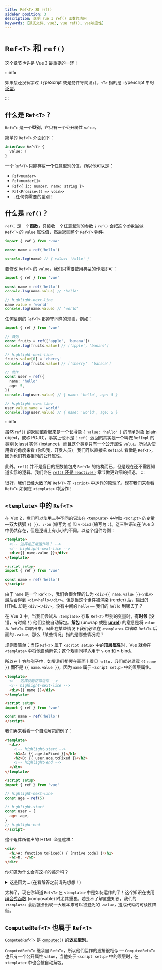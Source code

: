 ```yaml
---
title: Ref<T> 和 ref()
sidebar_position: 3
description: 说明 Vue 3 ref() 函数的功用
keywords: [派氏文件, vue3, vue ref(), vue响应性]
---
```


# `Ref<T>` 和 `ref()`

这个章节也许是 Vue 3 最重要的一环！

:::info

如果您还没有学过 TypeScript 或是物件导向设计，`<T>` 指的是 TypeScript 中的[泛型](https://www.typescriptlang.org/docs/handbook/2/generics.html)。

:::

## 什么是 `Ref<T>`？

`Ref<T>` 是一个**型别**，它只有一个公开属性 `value`。

简单的 `Ref<T>` 介面如下：

```ts showLineNumbers
interface Ref<T> {
  value: T
}
```

一个 `Ref<T>` 只能存放**一个**任意型别的值，所以他可以是：

- `Ref<number>`
- `Ref<number[]>`
- `Ref<{ id: number, name: string }>`
- `Ref<Promise<() => void>>`
- ...任何你需要的型别！

## 什么是 `ref()`？

`ref()` 是一个**函数**，只接收一个任意型别的参数；`ref()` 会把这个参数当做 `Ref<T>` 的 `value` 属性值，然后返回整个 `Ref<T>` 物件。

```ts showLineNumbers
import { ref } from 'vue'

const name = ref('hello')

console.log(name) // { value: 'hello' }
```

要修改 `Ref<T>` 的 `value`，我们只需要使用典型的作法即可：

```ts showLineNumbers
import { ref } from 'vue'

const name = ref('hello')
console.log(name.value) // 'hello'

// highlight-next-line
name.value = 'world'
console.log(name.value) // 'world'
```

任何型别的 `Ref<T>` 都遵守同样的规则，例如：

```ts showLineNumbers
import { ref } from 'vue'

// 阵列
const fruits = ref(['apple', 'banana'])
console.log(fruits.value) // ['apple', 'banana']

// highlight-next-line
fruits.value[0] = 'cherry'
console.log(fruits.value) // ['cherry', 'banana']

// 物件
const user = ref({
  name: 'hello'
  age: 5,
})
console.log(user.value) // { name: 'hello', age: 5 }

// highlight-next-line
user.value.name = 'world'
console.log(user.value) // { name: 'world', age: 5 }
```

:::info

虽然 `ref()` 的返回值看起来是一个长得像 `{ value: 'hello' }` 的简单对象 (plain object，或称 POJO)，事实上他不是！`ref()` 返回的其实是一个叫做 `RefImpl` 的类别 (class) 实体 (instance)，而且这个类别只有一个公开属性 `value`。所以从使用者的角度来看 (你和我，开发人员)，我们可以直接把 `RefImpl` 看做是 `Ref<T>`，因为他们有着相同的公开属性。

此外，`ref()` 并不是盲目的把数值包成 `Ref<T>` 的结构而已，但是现在还不需要知道实际的逻辑。我们会在 [`ref()` 还是 `reactive()`](./ref-or-reactive) 章节做更详细的描述。
:::

很好，我们已经大致了解 `Ref<T>` 在 `<script>` 中运作的原理了。现在我们来看看 `Ref<T>` 如何在 `<template>` 中运作！

## `<template>` 中的 `Ref<T>`

在 Vue 2，我们可以使用三种不同的语法在 `<template>` 中存取 `<script>` 的变量—双大括弧 `{{ }}`、`v-on` (缩写为 `@`) 和 `v-bind` (缩写为 `:`)。这三种语法在 Vue 3 中仍然存在，但是逻辑上有小小的不同。以这个组件为例：

```html showLineNumbers
<template>
  <!-- 这样能正常运作吗？ -->
  <!-- highlight-next-line -->
  <div>{{ name.value }}</div>
</template>

<script setup>
import { ref } from 'vue'

const name = ref('hello')
</script>
```

由于 `name` 是一个 `Ref<T>`，我们会很合理的认为 `<div>{{ name.value }}</div>` 最后会得到 `<div>hello</div>`。但是当这个组件被渲染 (render) 后，输出的 HTML 却是 `<div></div>`，没有中间的 `hello` — 我们的 `hello` 到哪去了？

在 Vue 3 中，当我们尝试从 `<template>` 存取 `Ref<T>` 型别的变量时，**有时候** (没错，有时候！) 他们会被自动解包。**解包** (unwrap 或是 [**unref**](https://vuejs.org/api/reactivity-utilities.html#unref)) 的意思是将 `value` 从 `Ref<T>` 中取出来。因此在某些情况下我们必须在 `<template>` 中省略 `Ref<T>` 后面的 `.value`，那么「某些情况」指的是哪些情况呢？

规则很简单：当该 `Ref<T>` 属于 `<script setup>` 中的**顶层属性**时，Vue 就会在 `<template>` 中将他自动解包；这个规则同样适用于 v-on 和 v-bind。

所以在上方的例子中，如果我们想要在画面上看见 `hello`，我们就必须写 `{{ name }}` 而不是 `{{ name.value }}`，因为 `name` 属于 `<script setup>` 中的顶层属性。

```html showLineNumbers
<template>
  <!-- 这样就能正常运作 -->
  <!-- highlight-next-line -->
  <div>{{ name }}</div>
</template>

<script setup>
import { ref } from 'vue'

const name = ref('hello')
</script>
```

我们再来看看一个自动解包的例子：

```html showLineNumbers
<template>
  <div>
    <!-- highlight-start -->
    <h1>A: {{ age.toFixed }}</h1>
    <h2>B: {{ user.age.toFixed }}</h2>
    <!-- highlight-end -->
  </div>
</template>

<script setup>
import { ref } from 'vue'

// highlight-next-line
const age = ref(5)

// highlight-start
const user = {
  age: age,
}
// highlight-end
</script>
```

这个组件所输出的 HTML 会是这样：

```html showLineNumbers
<div>
  <h1>A: function toFixed() { [native code] }</h1>
  <h2>B: </h2>
</div>
```

你知道为什么会有这样的差异吗？

<details>
  <summary>这是因为... (在看解答之前请先想想！)</summary>

  - `age` 和 `user` 都是 `<script setup>` 中的顶层属性。
  - 因为 `age` 在 `<script setup>` 中是一个顶层的 `Ref<T>`，他在 `<template>` 中会被自动解包，代表在 `<template>` 写 `{{ age }}` 就会等于在 `<script setup>` 里面写 `age.value`，因此得到 `5`。
  - 在 JavaScript 中，`toFixed` 是数字原型 (prototype) 中的一个方法；既然 `5` 是一个数字，那么 `5.toFixed` 就会得到该方法，因此在画面上就显示了 `function toFixed() { [native code] }`。
  - 虽然 `user.age` 和 `age` 在 `<script setup>` 的来源其实是同一个变量，但 `{{ user.age }}` 在 `<template>` 中**不会**被自动解包，因为 `user.age` 不是一个顶层属性 — `user` 才是！
  - 既然 `user.age` 在 `<template>` 中没有被自动解包，在 `<template>` 写 `{{ user.age }}` 就会等于 `<script setup>` 中的 `user.age`，也就是 `Ref<T>`。
  - `Ref<T>` 里面没有 `toFixed` 这个属性，因此 `{{ user.age.toFixed }}` 就会是 `undefined`，导致 `<h2>B: {{ undefined }}</h2>` 被渲染成 `<h2>B: </h2>`。

</details>

太棒了，现在你知道 `Ref<T>` 在 `<template>` 中是如何运作的了！这个知识在使用[组合式函数](./composables) (composable) 时尤其重要。若是不了解这些知识，我们的 `<template>` 最后就会出现一大堆本来可以被避免的 `.value`，造成代码的可读性降低。

## `ComputedRef<T>` 也属于 `Ref<T>`

`ComputedRef<T>` 是 [`computed()`](https://vuejs.org/api/reactivity-core.html#computed) 的**返回型别**。

`ComputedRef<T>` 继承自 `Ref<T>`，所以他们运作的逻辑很相似 — `ComputedRef<T>` 也只有一个公开属性 `value`，当他处于 `<script setup>` 中的顶层时，在 `<template>` 中也会被自动解包。
